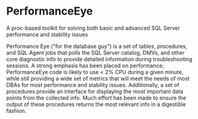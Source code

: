 # PerformanceEye
A proc-based toolkit for solving both basic and advanced SQL Server performance and stability issues

Performance Eye ("for the database guy") is a set of tables, procedures, and SQL Agent jobs that polls the SQL Server catalog, DMVs, and other core diagnostic info to provide detailed information during troubleshooting sessions. A strong emphasis has been placed on performance; PerformanceEye code is likely to use < 2% CPU during a given minute, while still providing a wide set of metrics that will meet the needs of most DBAs for most performance and stability issues.
Additionally, a set of procedures provide an interface for displaying the most important data points from the collected info. Much effort has been made to ensure the output of these procedures returns the most relevant info in a digestible fashion. 

